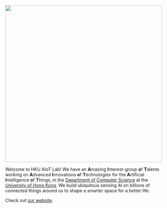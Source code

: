 <img src="https://github.com/aiot-lab/.github/assets/85426/fcf63c25-ace2-4409-a4f2-91e0fae9a89d" width="500">

Welcome to HKU AIoT Lab! We have an **A**mazing **I**nterest-group **o**f **T**alents working on **A**dvanced **I**nnovations **o**f **T**echnologies for the **A**rtificial **I**ntelligence **o**f **T**hings, in the [Department of Computer Science](https://www.cs.hku.hk/) at the [University of Hong Kong](https://www.hku.hk/). We build ubiquitous sensing AI on billions of connected things around us to shape a smarter space for a better life. 

Check out [our website](https://aiot.hku.hk/).
